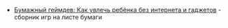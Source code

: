 - [Бумажный геймдев: Как увлечь ребёнка без интернета и гаджетов](https://habr.com/ru/companies/kryptonite/articles/929396/) - сборник игр на листе бумаги